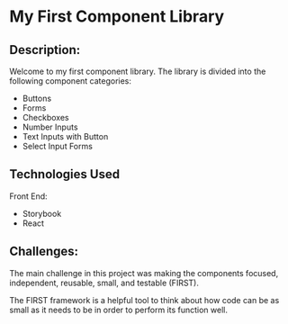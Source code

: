 # My First Component Library

## Description:
Welcome to my first component library. The library is divided into the following component categories:

* Buttons
* Forms
* Checkboxes
* Number Inputs
* Text Inputs with Button
* Select Input Forms

## Technologies Used
Front End:
* Storybook
* React

## Challenges:
The main challenge in this project was making the components focused, independent, reusable, small, and testable (FIRST).

The FIRST framework is a helpful tool to think about how code can be as small as it needs to be in order to perform its function well.



